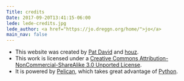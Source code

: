 ```yaml
---
Title: credits
Date: 2017-09-20T13:41:15-06:00
lede: lede-credits.jpg
lede_author: <a href="https://jo.dreggn.org/home/">jo</a>
main_nav: false
---
```


* This website was created by [Pat David](https://patdavid.net/) and [houz](https://houz.org).
* This work is licensed under a [Creative Commons Attribution-NonCommercial-ShareAlike 3.0 Unported License](https://creativecommons.org/licenses/by-nc-sa/3.0/).
* It is powered by [Pelican](https://blog.getpelican.com/), which takes great advantage of [Python](https://python.org/).
